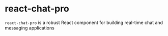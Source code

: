 # react-chat-pro
`react-chat-pro` is a robust React component for building real-time chat and messaging applications

